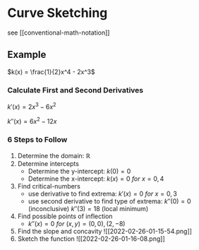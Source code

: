 # Curve Sketching

see [[conventional-math-notation]]

## Example

$k(x) = \frac{1}{2}x^4 - 2x^3$

### Calculate First and Second Derivatives

$k'(x) = 2x^3 - 6x^2$

$k''(x) = 6x^2 - 12x$

### 6 Steps to Follow

1. Determine the domain: $\mathbb R$
2. Determine intercepts
   - Determine the y-intercept: $k(0) = 0$
   - Determine the x-intercept: $k(x) = 0\ for\ x = 0, 4$
3. Find critical-numbers
   - use derivative to find extrema: $k'(x) = 0\ for\ x = 0, 3$
   - use second derivative to find type of extrema: $k''(0) = 0$ (inconclusive) $k''(3) = 18$ (local minimum)
4. Find possible points of inflection
   - $k''(x) = 0\ for\ (x, y) = (0, 0), (2, -8)$
5. Find the slope and concavity
   ![[2022-02-26-01-15-54.png]]
6. Sketch the function
   ![[2022-02-26-01-16-08.png]]

